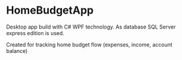 # HomeBudgetApp
Desktop app build with C# WPF technology. 
As database SQL Server express edition is used.

Created for tracking home budget flow (expenses, income, account balance)

